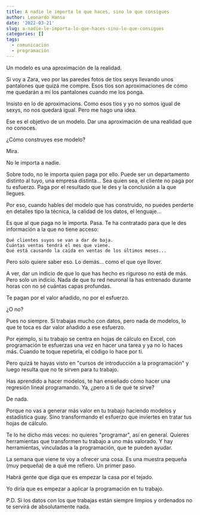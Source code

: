 ```yaml
---
title: A nadie le importa lo que haces, sino lo que consigues
author: Leonardo Hansa
date: '2022-03-21'
slug: a-nadie-le-importa-lo-que-haces-sino-lo-que-consigues
categories: []
tags:
  - comunicación
  - programación
---
```



Un modelo es una aproximación de la realidad.

Si voy a Zara, veo por las paredes fotos de tíos sexys llevando unos pantalones que quizá me compre. Esos tíos son aproximaciones de cómo me quedarán a mí los pantalones cuando me los ponga.

Insisto en lo de aproximacions. Como esos tíos y yo no somos igual de sexys, no nos quedará igual. Pero me hago una idea.

Ese es el objetivo de un modelo. Dar una aproximación de una realidad que no conoces.

¿Cómo construyes ese modelo?

Mira.

No le importa a nadie.

Sobre todo, no le importa quien paga por ello. Puede ser un departamento distinto al tuyo, una empresa distinta... Sea quien sea, el cliente no paga por tu esfuerzo. Paga por el resultado que le des y la conclusión a la que llegues.

Por eso, cuando hables del modelo que has construido, no puedes perderte en detalles tipo la técnica, la calidad de los datos, el lenguaje...

Es que al que paga no le importa. Pasa. Te ha contratado para que le des información a la que no tiene acceso:

    Qué clientes suyos se van a dar de baja.
    Cuántas ventas tendrá el mes que viene.
    Qué está causando la caída en ventas de los últimos meses...

Pero solo quiere saber eso. Lo demás... como el que oye llover.

A ver, dar un indicio de que lo que has hecho es riguroso no está de más. Pero solo un indicio. Nada de que tu red neuronal la has entrenado durante horas con no sé cuántas capas profundas.

Te pagan por el valor añadido, no por el esfuerzo.

¿O no?

Pues no siempre. Si trabajas mucho con datos, pero nada de modelos, lo que te toca es dar valor añadido a ese esfuerzo.

Por ejemplo, si tu trabajo se centra en hojas de cálculo en Excel, con programación te esfuerzas una vez en hacer una tarea y ya no lo haces más. Cuando te toque repetirla, el código lo hace por ti.

Pero quizá te hayas visto en "cursos de introducción a la programación" y luego resulta que no te sirven para tu trabajo.

Has aprendido a hacer modelos, te han enseñado cómo hacer una regresión lineal programando. Ya, ¿pero a ti de qué te sirve?

De nada.

Porque no vas a generar más valor en tu trabajo haciendo modelos y estadística guay. Sino transformando el esfuerzo que inviertes en tratar tus hojas de cálculo.

Te lo he dicho más veces: no quieres "programar", así en general. Quieres herramientas que transformen tu trabajo a uno más valorado. Y hay herramientas, vinculadas a la programación, que te pueden ayudar.

La semana que viene te voy a ofrecer una cosa. Es una muestra pequeña (muy pequeña) de a qué me refiero. Un primer paso.

Habrá gente que diga que es empezar la casa por el tejado.

Yo diría que es empezar a aplicar la programación en tu trabajo.




P.D. Si los datos con los que trabajas están siempre limpios y ordenados no te servirá de absolutamente nada. 